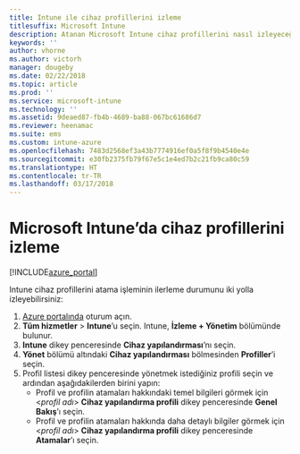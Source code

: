 ```yaml
---
title: Intune ile cihaz profillerini izleme
titlesuffix: Microsoft Intune
description: Atanan Microsoft Intune cihaz profillerini nasıl izleyeceğinizi öğrenin.
keywords: ''
author: vhorne
ms.author: victorh
manager: dougeby
ms.date: 02/22/2018
ms.topic: article
ms.prod: ''
ms.service: microsoft-intune
ms.technology: ''
ms.assetid: 9deaed87-fb4b-4689-ba88-067bc61686d7
ms.reviewer: heenamac
ms.suite: ems
ms.custom: intune-azure
ms.openlocfilehash: 7483d2568ef3a43b7774916ef0a5f8f9b4540e4e
ms.sourcegitcommit: e30fb2375fb79f67e5c1e4ed7b2c21fb9ca80c59
ms.translationtype: HT
ms.contentlocale: tr-TR
ms.lasthandoff: 03/17/2018
---
```

# <a name="how-to-monitor-device-profiles-in-microsoft-intune"></a>Microsoft Intune’da cihaz profillerini izleme

[!INCLUDE[azure_portal](./includes/azure_portal.md)]

Intune cihaz profillerini atama işleminin ilerleme durumunu iki yolla izleyebilirsiniz:


1. [Azure portalında](https://portal.azure.com) oturum açın.
2. **Tüm hizmetler** > **Intune**’u seçin. Intune, **İzleme + Yönetim** bölümünde bulunur.
3. **Intune** dikey penceresinde **Cihaz yapılandırması**’nı seçin.
2. **Yönet** bölümü altındaki **Cihaz yapılandırması** bölmesinden **Profiller**’i seçin.
2. Profil listesi dikey penceresinde yönetmek istediğiniz profili seçin ve ardından aşağıdakilerden birini yapın:
    - Profil ve profilin atamaları hakkındaki temel bilgileri görmek için <*profil adı*> **Cihaz yapılandırma profili** dikey penceresinde **Genel Bakış**’ı seçin.
    - Profil ve profilin atamaları hakkında daha detaylı bilgiler görmek için <*profil adı*> **Cihaz yapılandırma profili** dikey penceresinde **Atamalar**’ı seçin.
